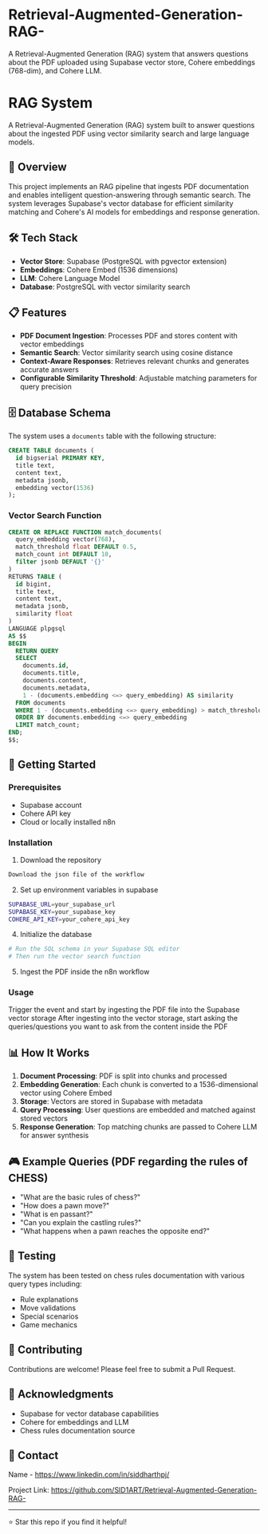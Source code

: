 # Retrieval-Augmented-Generation-RAG-
A Retrieval-Augmented Generation (RAG) system that answers questions about the PDF uploaded  using Supabase vector store, Cohere embeddings (768-dim), and Cohere LLM.


# RAG System

A Retrieval-Augmented Generation (RAG) system built to answer questions about the ingested PDF using vector similarity search and large language models.

## 🎯 Overview

This project implements an RAG pipeline that ingests PDF documentation and enables intelligent question-answering through semantic search. The system leverages Supabase's vector database for efficient similarity matching and Cohere's AI models for embeddings and response generation.

## 🛠️ Tech Stack

- **Vector Store**: Supabase (PostgreSQL with pgvector extension)
- **Embeddings**: Cohere Embed (1536 dimensions)
- **LLM**: Cohere Language Model
- **Database**: PostgreSQL with vector similarity search

## 📋 Features

- **PDF Document Ingestion**: Processes PDF and stores content with vector embeddings
- **Semantic Search**: Vector similarity search using cosine distance
- **Context-Aware Responses**: Retrieves relevant chunks and generates accurate answers
- **Configurable Similarity Threshold**: Adjustable matching parameters for query precision

## 🗄️ Database Schema

The system uses a `documents` table with the following structure:

```sql
CREATE TABLE documents (
  id bigserial PRIMARY KEY,
  title text,
  content text,
  metadata jsonb,
  embedding vector(1536)
);
```

### Vector Search Function

```sql
CREATE OR REPLACE FUNCTION match_documents(
  query_embedding vector(768),
  match_threshold float DEFAULT 0.5,
  match_count int DEFAULT 10,
  filter jsonb DEFAULT '{}'
)
RETURNS TABLE (
  id bigint,
  title text,
  content text,
  metadata jsonb,
  similarity float
)
LANGUAGE plpgsql
AS $$
BEGIN
  RETURN QUERY
  SELECT
    documents.id,
    documents.title,
    documents.content,
    documents.metadata,
    1 - (documents.embedding <=> query_embedding) AS similarity
  FROM documents
  WHERE 1 - (documents.embedding <=> query_embedding) > match_threshold
  ORDER BY documents.embedding <=> query_embedding
  LIMIT match_count;
END;
$$;
```

## 🚀 Getting Started

### Prerequisites

- Supabase account
- Cohere API key
- Cloud or locally installed n8n

### Installation

1. Download the repository
```bash
Download the json file of the workflow
```

2. Set up environment variables in supabase
```bash
SUPABASE_URL=your_supabase_url
SUPABASE_KEY=your_supabase_key
COHERE_API_KEY=your_cohere_api_key
```

4. Initialize the database
```bash
# Run the SQL schema in your Supabase SQL editor
# Then run the vector search function
```

5. Ingest the PDF inside the n8n workflow


### Usage

Trigger the event and start by ingesting the PDF file into the Supabase vector storage
After ingesting into the vector storage, start asking the queries/questions you want to ask from the content inside the PDF

## 📊 How It Works

1. **Document Processing**: PDF is split into chunks and processed
2. **Embedding Generation**: Each chunk is converted to a 1536-dimensional vector using Cohere Embed
3. **Storage**: Vectors are stored in Supabase with metadata
4. **Query Processing**: User questions are embedded and matched against stored vectors
5. **Response Generation**: Top matching chunks are passed to Cohere LLM for answer synthesis

## 🎮 Example Queries (PDF regarding the rules of CHESS)

- "What are the basic rules of chess?"
- "How does a pawn move?"
- "What is en passant?"
- "Can you explain the castling rules?"
- "What happens when a pawn reaches the opposite end?"

## 📝 Testing

The system has been tested on chess rules documentation with various query types including:
- Rule explanations
- Move validations
- Special scenarios
- Game mechanics

## 🤝 Contributing

Contributions are welcome! Please feel free to submit a Pull Request.


## 🙏 Acknowledgments

- Supabase for vector database capabilities
- Cohere for embeddings and LLM
- Chess rules documentation source

## 📧 Contact

Name - https://www.linkedin.com/in/siddharthpj/

Project Link: https://github.com/SID1ART/Retrieval-Augmented-Generation-RAG-

---

⭐ Star this repo if you find it helpful!
